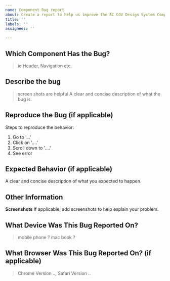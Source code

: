 ```yaml
---
name: Component Bug report
about: Create a report to help us improve the BC GOV Design System Components
title: ''
labels: ''
assignees: ''

---
```


## Which Component Has the Bug?
> ie Header, Navigation etc.

## Describe the bug
> screen shots are helpful
A clear and concise description of what the bug is.

## Reproduce the Bug (if applicable)
Steps to reproduce the behavior:
1. Go to '...'
2. Click on '....'
3. Scroll down to '....'
4. See error

## Expected Behavior (if applicable)
A clear and concise description of what you expected to happen.

## Other Information
**Screenshots**
If applicable, add screenshots to help explain your problem.

## What Device Was This Bug Reported On?
> mobile phone ? mac book ? 

## What Browser Was This Bug Reported On? (if applicable)
> Chrome Version .., Safari Version ..
